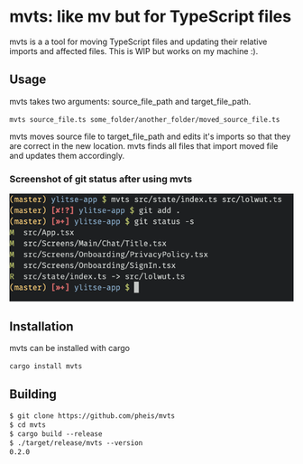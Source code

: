 # mvts: like mv but for TypeScript files

mvts is a a tool for moving TypeScript files and updating their relative imports and affected files. This is WIP but works on my machine :).


## Usage

mvts takes two arguments: source_file_path and target_file_path.

`mvts source_file.ts some_folder/another_folder/moved_source_file.ts`

mvts moves source file to target_file_path and edits it's imports so that they are correct in the new location. mvts finds all files that import moved file and updates them accordingly.

### Screenshot of git status after using mvts
![A screenshot of a sample move with mvts](screenshot.png?raw=true "Screenshot of git status after using mvts")

## Installation

mvts can be installed with cargo

`cargo install mvts`

## Building

```
$ git clone https://github.com/pheis/mvts
$ cd mvts
$ cargo build --release
$ ./target/release/mvts --version
0.2.0
```
